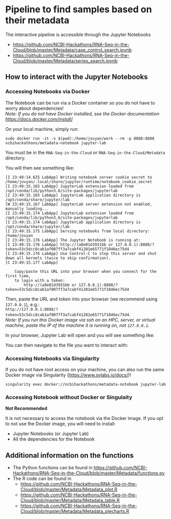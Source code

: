 # Pipeline to find samples based on their metadata

The interactive pipeline is accessible through the Jupyter Notebooks 
- https://github.com/NCBI-Hackathons/RNA-Seq-in-the-Cloud/blob/master/Metadata/case_control_search.ipynb
- https://github.com/NCBI-Hackathons/RNA-Seq-in-the-Cloud/blob/master/Metadata/series_search.ipynb

## How to interact with the Jupyter Notebooks

### Accessing Notebooks via Docker
The Notebook can be run via a Docker container so you do not have to worry about dependencies!  
*Note: If you do not have Docker installed, see the Docker documentation 
https://docs.docker.com/install/*  

On your local machine, simply run:
```
sudo docker run -it -v $(pwd):/home/jovyan/work --rm -p 8888:8888 ncbihackathons/metadata-notebook jupyter-lab
```
You must be in the `RNA-Seq-in-the-Cloud` or `RNA-Seq-in-the-Cloud/Metadata` directory.

You will then see something like:
```
[I 23:49:14.625 LabApp] Writing notebook server cookie secret to /home/jovyan/.local/share/jupyter/runtime/notebook_cookie_secret
[I 23:49:15.165 LabApp] JupyterLab extension loaded from /opt/conda/lib/python3.6/site-packages/jupyterlab
[I 23:49:15.165 LabApp] JupyterLab application directory is /opt/conda/share/jupyter/lab
[W 23:49:15.167 LabApp] JupyterLab server extension not enabled, manually loading...
[I 23:49:15.174 LabApp] JupyterLab extension loaded from /opt/conda/lib/python3.6/site-packages/jupyterlab
[I 23:49:15.174 LabApp] JupyterLab application directory is /opt/conda/share/jupyter/lab
[I 23:49:15.175 LabApp] Serving notebooks from local directory: /home/jovyan
[I 23:49:15.176 LabApp] The Jupyter Notebook is running at:
[I 23:49:15.176 LabApp] http://(a8e01d3931bb or 127.0.0.1):8888/?token=53c5dcc8cab1af007ff3a7cabf41201e65771f1846ec75d4
[I 23:49:15.176 LabApp] Use Control-C to stop this server and shut down all kernels (twice to skip confirmation).
[C 23:49:15.177 LabApp]

    Copy/paste this URL into your browser when you connect for the first time,
    to login with a token:
        http://(a8e01d3931bb or 127.0.0.1):8888/?token=53c5dcc8cab1af007ff3a7cabf41201e65771f1846ec75d4
```
Then, paste the URL and token into your browser (we recommend using `127.0.0.1`), e.g.:  
`http://127.0.0.1:8888/?token=53c5dcc8cab1af007ff3a7cabf41201e65771f1846ec75d4`.  
*Note: If you run this Docker image via ssh on an HPC, server, or virtual machine, paste the IP of the machine it is running on, not `127.0.0.1`.*

In your browser, Jupyter Lab will open and you will see something like:

You can then navigate to the file you want to interact with:


### Accessing Notebooks via Singularity
If you do not have root access on your machine, you can also run the same Docker image via Singularity (https://www.sylabs.io/docs/)!
```
singularity exec docker://ncbihackathons/metadata-notebook jupyter-lab
```

### Accessing Notebook without Docker or Singulaity
__Not Recommended__

It is not necessary to access the notebook via the Docker image.
If you opt to not use the Docker image, you will need to install:
- Jupyter Notebooks (or Jupyter Lab)
- All the dependencies for the Notebook

## Additional information on the functions
- The Python functions can be found in https://github.com/NCBI-Hackathons/RNA-Seq-in-the-Cloud/blob/master/Metadata/functions.py
- The R code can be found in 
  - https://github.com/NCBI-Hackathons/RNA-Seq-in-the-Cloud/blob/master/Metadata/Metadata_plot.R
  - https://github.com/NCBI-Hackathons/RNA-Seq-in-the-Cloud/blob/master/Metadata/Metadata_table.R
  - https://github.com/NCBI-Hackathons/RNA-Seq-in-the-Cloud/blob/master/Metadata/Metadata_piecharts.R
